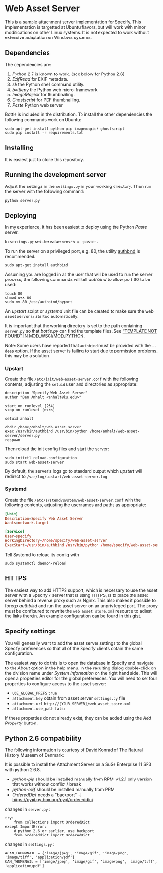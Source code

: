 Web Asset Server
================

This is a sample attachment server implementation for Specify. This implementation is targetted at Ubuntu flavors, but will work with minor modifications on other Linux systems. It is not expected to work without extensive adaptation on Windows systems.


Dependencies
------------

The dependencies are:

1. *Python* 2.7 is known to work. (see below for Python 2.6)
1. *ExifRead* for EXIF metadata.
1. *sh* the Python shell command utility.
1. *bottlepy* the Python web micro-framework.
1. *ImageMagick* for thumbnailing.
1. *Ghostscript* for PDF thumbnailing.
1. *Paste* Python web server

Bottle is included in the distribution. To install the other dependencies
the following commands work on Ubuntu:

```
sudo apt-get install python-pip imagemagick ghostscript
sudo pip install -r requirements.txt
```

Installing
----------

It is easiest just to clone this repository.

Running the development server
------------------------------

Adjust the settings in the `settings.py` in your working directory. Then
run the server with the following command:

```
python server.py
```

Deploying
---------

In my experience, it has been easiest to deploy using the Python *Paste* server.

In `settings.py` set the value `SERVER = 'paste'`.

To run the server on a privileged port, e.g. 80, the utility 
[authbind](http://en.wikipedia.org/wiki/Authbind) is recommended.

`sudo apt-get install authbind`

Assuming you are logged in as the user that will be used to run the server process,
the following commands will tell *authbind* to allow port 80 to be used:

```
touch 80
chmod u+x 80
sudo mv 80 /etc/authbind/byport
```

An *upstart* script or *systemd* unit file can be created to make sure the web asset server is started
automatically.

It is important that the working directory is set to the path containing `server.py`
so that *bottle.py* can find the template files. See [“TEMPLATE NOT FOUND” IN MOD_WSGI/MOD_PYTHON](http://bottlepy.org/docs/dev/faq.html#template-not-found-in-mod-wsgi-mod-python).

Note: Some users have reported that `authbind` must be provided with the `--deep` option.
If the asset server is failing to start due to permission problems, this may be a solution.

### Upstart
Create the file `/etc/init/web-asset-server.conf` with the following
contents, adjusting the `setuid` user and directories as appropriate:

```
description "Specify Web Asset Server"
author "Ben Anhalt <anhalt@ku.edu>"

start on runlevel [234]
stop on runlevel [0156]

setuid anhalt

chdir /home/anhalt/web-asset-server
exec /usr/bin/authbind /usr/bin/python /home/anhalt/web-asset-server/server.py
respawn
```

Then reload the init config files and start the server:

```
sudo initctl reload-configuration
sudo start web-asset-server
```

By default, the server's logs go to standard output which *upstart* will redirect
to `/var/log/upstart/web-asset-server.log`

### Systemd

Create the file `/etc/systemd/system/web-asset-server.conf` with the following
contents, adjusting the usernames and paths as appropriate:

```conf
[Unit]
Description=Specify Web Asset Server
Wants=network.target

[Service]
User=specify
WorkingDirectory=/home/specify/web-asset-server
ExecStart=/usr/bin/authbind /usr/bin/python /home/specify/web-asset-server/server.py
```

Tell Systemd to reload its config with

```
sudo systemctl daemon-reload
```


HTTPS
-----
The easiest way to add HTTPS support, which is necessary to use the asset server with a Specify 7 server that is using HTTPS, is to place the asset server behind a reverse proxy such as Nginx. This also makes it possible to forego *authbind* and run the asset server on an unprivileged port. The proxy must be configured to rewrite the `web_asset_store.xml` resource to adjust the links therein. An example configuration can be found in [this gist](https://gist.github.com/benanhalt/d43a3fa7bf04edfc0bcdc11c612b2278).


Specify settings
----------------

You will generally want to add the asset server settings to the global Specify 
preferences so that all of the Specify clients obtain the same configuration.

The easiest way to do this is to open the database in Specify and navigate to
the *About* option in the help menu. In the resulting dialog double-click on the
division name under *System Information* on the right hand side. This will open
a properties editor for the global preferences. You will need to set four properties
to configure access to the asset server:

* `USE_GLOBAL_PREFS` `true`
* `attachment.key`  obtain from asset server `settings.py` file
* `attachment.url`  `http://[YOUR_SERVER]/web_asset_store.xml` 
* `attachment.use_path` `false`

If these properties do not already exist, they can be added using the *Add Property*
button. 

Python 2.6 compatibility
------------------------

The following information is courtesy of David Konrad of The Natural
History Museum of Denmark:

It is possible to install the Attachment Server on a SuSe Enterprise 11 SP3 with python 2.6.8.

* *python-pip* should be installed manually from RPM, v1.2.1 only version that works without conflict / break
* *python-exif* should be installed manually from PRM
* *OrderedDict* needs a "backport" -> https://pypi.python.org/pypi/ordereddict

changes in `server.py`  :

```
try:
    from collections import OrderedDict
except ImportError:
    # python 2.6 or earlier, use backport
    from ordereddict import OrderedDict
```

changes in `settings.py` :

```
#CAN_THUMBNAIL = {'image/jpeg', 'image/gif', 'image/png', 'image/tiff', 'application/pdf'}
CAN_THUMBNAIL = ['image/jpeg', 'image/gif', 'image/png', 'image/tiff', 'application/pdf']
```
